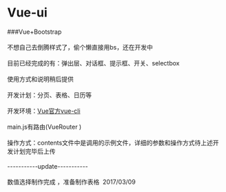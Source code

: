 # Vue-ui
###Vue+Bootstrap<br/><br/>
不想自己去倒腾样式了，偷个懒直接用bs，还在开发中<br/><br/>
目前已经完成的有：弹出层、对话框、提示框、开关、selectbox<br/><br/>
使用方式和说明稍后提供<br/><br/>
开发计划：分页、表格、日历等<br/><br/>
开发环境：[Vue官方vue-cli ](http://cn.vuejs.org/v2/guide/installation.html#命令行工具) <br/><br/>
main.js有路由(VueRouter )<br/><br/>
操作方式：contents文件中是调用的示例文件，详细的参数和操作方式待上述开发计划完毕后上传<br/><br/>
-----------update-----------<br/><br/>
数值选择制作完成 ，准备制作表格   2017/03/09

